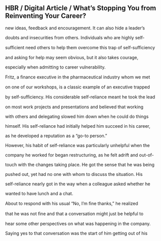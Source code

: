 ## HBR / Digital Article / What’s Stopping You from Reinventing Your Career?

new ideas, feedback and encouragement. It can also hide a leader’s

doubts and insecurities from others. Individuals who are highly self-

suﬃcient need others to help them overcome this trap of self-suﬃciency

and asking for help may seem obvious, but it also takes courage,

especially when admitting to career vulnerability.

Fritz, a ﬁnance executive in the pharmaceutical industry whom we met

on one of our workshops, is a classic example of an executive trapped

by self-suﬃciency. His considerable self-reliance meant he took the lead

on most work projects and presentations and believed that working

with others and delegating slowed him down when he could do things

himself. His self-reliance had initially helped him succeed in his career,

as he developed a reputation as a “go-to person.”

However, his habit of self-reliance was particularly unhelpful when the

company he worked for began restructuring, as he felt adrift and out-of-

touch with the changes taking place. He got the sense that he was being

pushed out, yet had no one with whom to discuss the situation. His

self-reliance nearly got in the way when a colleague asked whether he

wanted to have lunch and a chat.

About to respond with his usual “No, I’m ﬁne thanks,” he realized

that he was not ﬁne and that a conversation might just be helpful to

hear some other perspectives on what was happening in the company.

Saying yes to that conversation was the start of him getting out of his